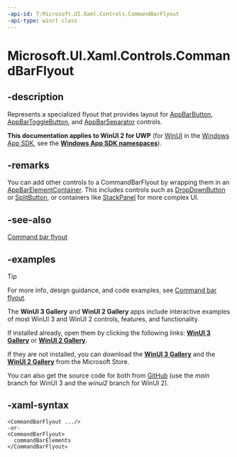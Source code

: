 ```yaml
---
-api-id: T:Microsoft.UI.Xaml.Controls.CommandBarFlyout
-api-type: winrt class
---
```

<!-- Class syntax.
public class CommandBarFlyout : FlyoutBase, FlyoutBase
-->

# Microsoft.UI.Xaml.Controls.CommandBarFlyout

## -description

Represents a specialized flyout that provides layout for [AppBarButton](/uwp/api/windows.ui.xaml.controls.appbarbutton), [AppBarToggleButton](/uwp/api/Windows.UI.Xaml.Controls.AppBarToggleButton), and [AppBarSeparator](/uwp/api/Windows.UI.Xaml.Controls.AppBarSeparator) controls.

**This documentation applies to WinUI 2 for UWP** (for [WinUI](/windows/apps/winui/winui3/) in the [Windows App SDK](/windows/apps/windows-app-sdk/), see the **[Windows App SDK namespaces](/windows/windows-app-sdk/api/winrt/)**).

## -remarks

You can add other controls to a CommandBarFlyout by wrapping them in an [AppBarElementContainer](/uwp/api/windows.ui.xaml.controls.appbarelementcontainer?view=winrt-19041). This includes controls such as [DropDownButton](dropdownbutton.md) or [SplitButton](splitbutton.md), or containers like [StackPanel](/uwp/api/windows.ui.xaml.controls.stackpanel?view=winrt-19041) for more complex UI.

## -see-also

[Command bar flyout](/windows/apps/design/controls/command-bar-flyout)

## -examples

> [!TIP]
> For more info, design guidance, and code examples, see [Command bar flyout](/windows/apps/design/controls/command-bar-flyout).
>
> The **WinUI 3 Gallery** and **WinUI 2 Gallery** apps include interactive examples of most WinUI 3 and WinUI 2 controls, features, and functionality.
>
> If installed already, open them by clicking the following links: [**WinUI 3 Gallery**](winui3gallery:/item/CommandBarFlyout) or [**WinUI 2 Gallery**](winui2gallery:/item/CommandBarFlyout).
>
> If they are not installed, you can download the [**WinUI 3 Gallery**](https://www.microsoft.com/store/productId/9P3JFPWWDZRC) and the [**WinUI 2 Gallery**](https://www.microsoft.com/store/productId/9MSVH128X2ZT) from the Microsoft Store.
>
> You can also get the source code for both from [GitHub](https://github.com/Microsoft/WinUI-Gallery) (use the *main* branch for WinUI 3 and the *winui2* branch for WinUI 2).

## -xaml-syntax

```xaml
<CommandBarFlyout .../>
-or-
<CommandBarFlyout>
  commandBarElements
</CommandBarFlyout>
```
